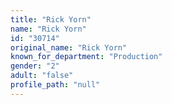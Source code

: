 ```yaml
---
title: "Rick Yorn"
name: "Rick Yorn"
id: "30714"
original_name: "Rick Yorn"
known_for_department: "Production"
gender: "2"
adult: "false"
profile_path: "null"
---
```

